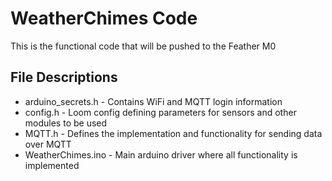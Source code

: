 # WeatherChimes Code

This is the functional code that will be pushed to the Feather M0
<br>

## File Descriptions
- arduino_secrets.h - Contains WiFi and MQTT login information
- config.h  - Loom config defining parameters for sensors and other modules to be used
- MQTT.h - Defines the implementation and functionality for sending data over MQTT
- WeatherChimes.ino - Main arduino driver where all functionality is implemented